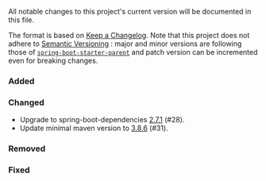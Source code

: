 All notable changes to this project's current version will be documented in this file.

The format is based on [Keep a Changelog](https://keepachangelog.com/en/1.0.0/). Note that
this project does not adhere to [Semantic Versioning](https://semver.org/spec/v2.0.0.html)
: major and minor versions are following those of
[`spring-boot-starter-parent`](https://spring.io/projects/spring-boot) and patch version
can be incremented even for breaking changes.

### Added

### Changed

- Upgrade to spring-boot-dependencies
  [2.7.1](https://github.com/spring-projects/spring-boot/releases/tag/v2.7.1) (#28).
- Update minimal maven version to [3.8.6](https://maven.apache.org/docs/3.8.6/release-notes.html) (#31).

### Removed

### Fixed
